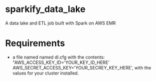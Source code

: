 # sparkify_data_lake
A data lake and ETL job built with Spark on AWS EMR

# Requirements
* a file named named dl.cfg with the contents: "AWS_ACCESS_KEY_ID='YOUR_KEY_ID_HERE' AWS_SECRET_ACCESS_KEY='YOUR_SECREY_KEY_HERE', with the values for your cluster installed.


